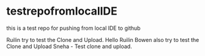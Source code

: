 # testrepofromlocalIDE
 this is a test repo for pushing from local IDE to github

Ruilin try to test the Clone and Upload.
Hello Ruilin
Bowen also try to test the Clone and Upload
Sneha - Test clone and upload.

